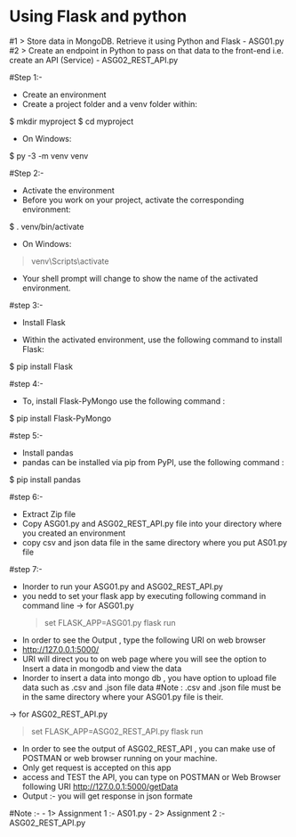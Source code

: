 # Using Flask and python

#1 > Store data in MongoDB. Retrieve it using Python and Flask  - ASG01.py
#2 > Create an endpoint in Python to pass on that data to the front-end i.e. create an API (Service) - ASG02_REST_API.py

#Step 1:- 
- Create an environment
- Create a project folder and a venv folder within:

$ mkdir myproject
$ cd myproject

- On Windows:

$ py -3 -m venv venv

#Step 2:-
- Activate the environment
- Before you work on your project, activate the corresponding environment:

$ . venv/bin/activate

- On Windows:

> venv\Scripts\activate

- Your shell prompt will change to show the name of the activated environment.

#step 3:- 

- Install Flask

- Within the activated environment, use the following command to install Flask:

$ pip install Flask

#step 4:- 

- To, install Flask-PyMongo use the following command :

$ pip install Flask-PyMongo

#step 5:- 
- Install pandas
- pandas can be installed via pip from PyPI, use the following command :

$ pip install pandas

#step 6:-
 - Extract  Zip file
 - Copy ASG01.py and ASG02_REST_API.py file into your directory where you created an environment
 - copy csv and json data file in the same directory where you put AS01.py file
 
 #step 7:-
 - Inorder to run your ASG01.py and ASG02_REST_API.py 
 - you nedd to set your flask app by executing following command in command line
  -> for ASG01.py
   >set FLASK_APP=ASG01.py
   >flask run
 -  In order to see the Output , type the following URI on web browser
 -    http://127.0.0.1:5000/
 - URI will direct you to on web page where you will see the option to Insert a data in mongodb and view the data
 - Inorder to insert a data into mongo db , you have option to upload file data such as .csv and .json file data
 #Note : .csv and .json file must be in the same directory where your ASG01.py file is their.
   
  -> for ASG02_REST_API.py
   > set FLASK_APP=ASG02_REST_API.py
   >flask run
  - In order to see the output of ASG02_REST_API , you can make use of POSTMAN or web browser running on your machine.
  - Only get request is accepted on this app
  - access and TEST the API, you can type on POSTMAN or Web Browser following  URI
      http://127.0.0.1:5000/getData
  - Output :- you will get response in json formate 
  
  
 #Note :-
     -   1> Assignment 1 :- AS01.py
     -   2> Assignment 2 :- ASG02_REST_API.py
